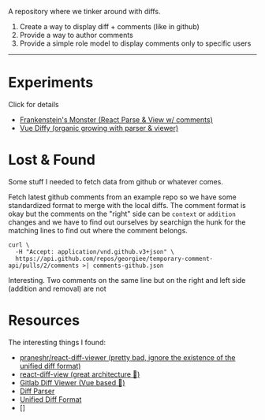 A repository where we tinker around with diffs.

1. Create a way to display diff + comments (like in github)
2. Provide a way to author comments
3. Provide a simple role model to display comments only to specific users

---

# Experiments
Click for details
+ [ Frankenstein's Monster (React Parse & View w/ comments)](react-frankenstein-monster/)
+ [ Vue Diffy (organic growing with parser & viewer)](vue-diffy/)

# Lost & Found
Some stuff I needed to fetch data from github or whatever comes.

Fetch latest github comments from an example repo so we have some standardized format to merge with the local diffs.
The comment format is okay but the comments on the "right" side can be `context` or `addition` changes and we have to find out ourselves by searchign the hunk for the matching lines to find out where the comment belongs.

```
curl \
  -H "Accept: application/vnd.github.v3+json" \
  https://api.github.com/repos/georgiee/temporary-comment-api/pulls/2/comments >| comments-github.json

```

Interesting. Two comments on the same line but on the right and left side (addition and removal) are not

# Resources
The interesting things I found:
+ [praneshr/react-diff-viewer (pretty bad, ignore the existence of the unified diff format)](https://github.com/praneshr/react-diff-viewer)
+ [react-diff-view (great architecture 🌟)](https://github.com/otakustay/react-diff-view)
+ [Gitlab Diff Viewer (Vue based 🙏)](https://github.com/gitlabhq/gitlabhq/tree/master/app/assets/javascripts/diffs/)
+ [Diff Parser](https://github.com/ecomfe/gitdiff-parser)
+ [Unified Diff Format](https://www.gnu.org/software/diffutils/manual/html_node/Unified-Format.html)
+ []
